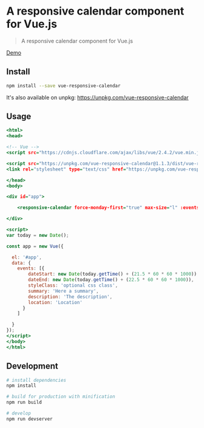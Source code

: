 # A responsive calendar component for Vue.js

> A responsive calendar component for Vue.js

[Demo](https://arietimmerman.github.io/vue-responsive-calendar/examples/)

## Install

```bash
npm install --save vue-responsive-calendar
```

It's also available on unpkg: https://unpkg.com/vue-responsive-calendar

## Usage

~~~.html
<html>
<head>

<!-- Vue -->
<script src="https://cdnjs.cloudflare.com/ajax/libs/vue/2.4.2/vue.min.js"></script>

<script src="https://unpkg.com/vue-responsive-calendar@1.1.3/dist/vue-responsive-calendar.browser.js"></script>
<link rel="stylesheet" type="text/css" href="https://unpkg.com/vue-responsive-calendar@1.1.3/dist/vue-responsive-calendar.css">

</head>
<body>

<div id="app">

    <responsive-calendar force-monday-first="true" max-size="l" :events="events"></responsive-calendar>

</div>

<script>
var today = new Date();

const app = new Vue({

  el: '#app',
  data: {
    events: [{
        dateStart: new Date(today.getTime() + (21.5 * 60 * 60 * 1000)),
        dateEnd: new Date(today.getTime() + (22.5 * 60 * 60 * 1000)),
        styleClass: 'optional css class',
        summary: 'Here a summary',
        description: 'The description',
        location: 'Location'
      }
    ]

  }
});
</script>
</body>
</html>
~~~

## Development

``` bash
# install dependencies
npm install

# build for production with minification
npm run build

# develop
npm run devserver
```

